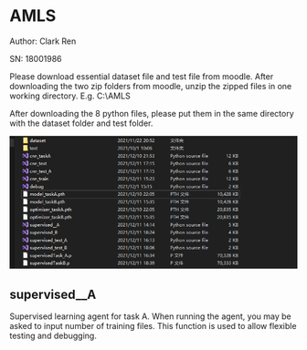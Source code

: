 # AMLS 

Author: Clark Ren 

SN: 18001986

Please download essential dataset file and test file from moodle. After downloading the two zip folders from moodle, unzip the zipped files in one working directory. E.g. C:\AMLS


After downloading the 8 python files, please put them in the same directory with the dataset folder and test folder.

![Alt text](./view.png)

## supervised__A
Supervised learning agent for task A. When running the agent, you may be asked to input number of training files. This function is used to allow flexible testing and debugging.
